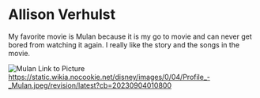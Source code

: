 # Allison Verhulst

My favorite movie is Mulan because it is my go to movie and can never get bored from watching it again. I really like the story and the songs in the movie.

![Mulan]("Profile_-_Mulan")
Link to Picture <https://static.wikia.nocookie.net/disney/images/0/04/Profile_-_Mulan.jpeg/revision/latest?cb=20230904010800>